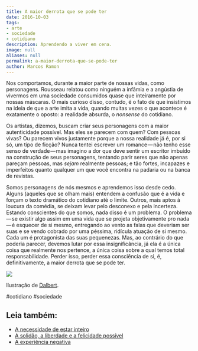 ```yaml
---
title: A maior derrota que se pode ter
date: 2016-10-03
tags:
- arte
- sociedade
- cotidiano
description: Aprendendo a viver em cena.
image: null
aliases: null
permalink: a-maior-derrota-que-se-pode-ter
author: Marcos Ramon
---
```

Nos comportamos, durante a maior parte de nossas vidas, como personagens. Rousseau relatou como ninguém a infâmia e a angústia de vivermos em uma sociedade consumidos quase que inteiramente por nossas máscaras. O mais curioso disso, contudo, é o fato de que insistimos na ideia de que a arte imita a vida, quando muitas vezes o que acontece é exatamente o oposto: a realidade absurda, o *nonsense* do cotidiano.

Os artistas, dizemos, buscam criar seus personagens com a maior autenticidade possível. Mas eles se parecem com quem? Com pessoas vivas? Ou parecem vivos justamente porque a nossa realidade já é, por si só, um tipo de ficção? Nunca tentei escrever um romance — não tenho esse senso de verdade — mas imagino a dor que deve sentir um escritor imbuído na construção de seus personagens, tentando parir seres que não apenas pareçam pessoas, mas _sejam_ realmente pessoas; e tão fortes, incapazes e imperfeitos quanto qualquer um que você encontra na padaria ou na banca de revistas.

Somos personagens de nós mesmos e aprendemos isso desde cedo. Alguns (aqueles que se olham mais) entendem a confusão que é a vida e forçam o texto dramático do cotidiano até o limite. Outros, mais aptos à loucura da comédia, se deixam levar pelo desconexo e pela incerteza. Estando conscientes do que somos, nada disso é um problema. O problema — se existir algo assim em uma vida que se projeta objetivamente pro nada — é esquecer de si mesmo, entregando ao vento as falas que deveriam ser suas e se vendo cobrado por uma péssima, ridícula atuação de si mesmo. Cada um é protagonista das suas pequenezas. Mas, ao contrário do que poderia parecer, devemos lutar por essa insignificância, já ela é a única coisa que realmente nos pertence, a única coisa sobre a qual temos total responsabilidade. Perder isso, perder essa consciência de si, é, definitivamente, a maior derrota que se pode ter.

<img src="/assets/img/a-maior-derrota-que-se-pode ter-medium.png">

Ilustração de [Dalbert](http://dalbertdraws.tumblr.com/).


#cotidiano #sociedade<div class="leia-tambem" markdown="1">
## Leia também:

- <a href="/a-necessidade-de-estar-inteiro">A necessidade de estar inteiro</a>
- <a href="/a-solidao-a-liberdade-e-a-felicidade-possivel">A solidão, a liberdade e a felicidade possível</a>
- <a href="/a-experiencia-negativa">A experiência negativa</a>
</div>